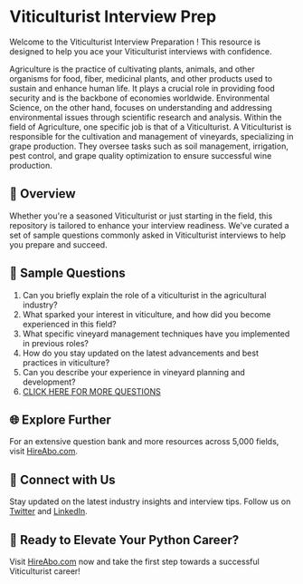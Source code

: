 # Viticulturist Interview Prep

Welcome to the Viticulturist Interview Preparation ! This resource is designed to help you ace your Viticulturist interviews with confidence.

Agriculture is the practice of cultivating plants, animals, and other organisms for food, fiber, medicinal plants, and other products used to sustain and enhance human life. It plays a crucial role in providing food security and is the backbone of economies worldwide. Environmental Science, on the other hand, focuses on understanding and addressing environmental issues through scientific research and analysis. Within the field of Agriculture, one specific job is that of a Viticulturist. A Viticulturist is responsible for the cultivation and management of vineyards, specializing in grape production. They oversee tasks such as soil management, irrigation, pest control, and grape quality optimization to ensure successful wine production.

## 🚀 Overview

Whether you're a seasoned Viticulturist or just starting in the field, this repository is tailored to enhance your interview readiness. We've curated a set of sample questions commonly asked in Viticulturist interviews to help you prepare and succeed.

## 📝 Sample Questions

1. Can you briefly explain the role of a viticulturist in the agricultural industry?
2. What sparked your interest in viticulture, and how did you become experienced in this field?
3. What specific vineyard management techniques have you implemented in previous roles?
4. How do you stay updated on the latest advancements and best practices in viticulture?
5. Can you describe your experience in vineyard planning and development?
6. [CLICK HERE FOR MORE QUESTIONS](https://hireabo.com/job/10_0_21/Viticulturist)

## 🌐 Explore Further

For an extensive question bank and more resources across 5,000 fields, visit [HireAbo.com](https://www.hireabo.com).

## 📱 Connect with Us

Stay updated on the latest industry insights and interview tips. Follow us on [Twitter](https://twitter.com/hireabo) and [LinkedIn](https://www.linkedin.com/in/hire-abo-3609972a8/).

## 🚀 Ready to Elevate Your Python Career?

Visit [HireAbo.com](https://www.hireabo.com) now and take the first step towards a successful Viticulturist career!